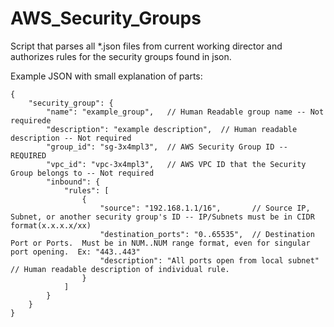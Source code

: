 AWS_Security_Groups
===================

Script that parses all *.json files from current working director and authorizes rules for the security groups found in json.

Example JSON with small explanation of parts:

	{
		"security_group": {
			"name": "example_group",   // Human Readable group name -- Not requirede
			"description": "example description",  // Human readable description -- Not required
			"group_id": "sg-3x4mpl3",  // AWS Security Group ID -- REQUIRED
			"vpc_id": "vpc-3x4mpl3",   // AWS VPC ID that the Security Group belongs to -- Not required
			"inbound": {
				"rules": [
					{
						"source": "192.168.1.1/16",       // Source IP, Subnet, or another security group's ID -- IP/Subnets must be in CIDR format(x.x.x.x/xx)
						"destination_ports": "0..65535",  // Destination Port or Ports.  Must be in NUM..NUM range format, even for singular port opening.  Ex: "443..443"
						"description": "All ports open from local subnet"  // Human readable description of individual rule.
					}
				]
			}
		}
	}
